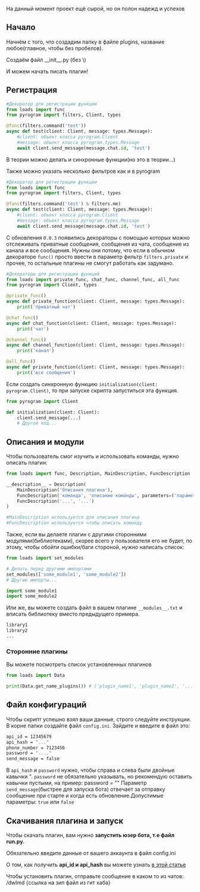 На данный момент проект ещё сырой, но он полон надежд и успехов

## Начало

Начнём с того, что создадим папку в файле plugins, название любое(главное, чтобы без пробелов).

Создаём файл \_\_init\_\_.py (без \\)

И можем начать писать плагин!

## Регистрация

```python
#Декоратор для регистрации функции
from loads import func
from pyrogram import filters, Client, types

@func(filters.command('test'))
async def test(client: Client, message: types.Message):
	#client: объект класса pyrogram.Client
	#message: объект класса pyrogram.types.Message
	await client.send_message(message.chat.id, 'test')
```

В теории можно делать и синхронные функции(но это в теории...)

Также можно указать несколько фильтров как и в pyrogram

```python
#Декоратор для регистрации функции
from loads import func
from pyrogram import filters, Client, types

@func(filters.command('test') & filters.me)
async def test(client: Client, message: types.Message):
	#client: объект класса pyrogram.Client
	#message: объект класса pyrogram.types.Message
	await client.send_message(message.chat.id, 'test')
```

С обновления `0.0.3` появились декораторы с помощью которых можно отслеживать приватные сообщения, сообщения из чата, сообщение из канала и все сообщения.
Нужны они потому, что если в обычном декораторе `func()` просто ввести в параметр фильтр `filters.private` и прочее, то остальные плагины не смогут работать как задумано.

```python
#Декораторы для регистрации функций
from loads import private_func, chat_func, channel_func, all_func
from pyrogram import Client, types

@private_func()
async def private_function(client: Client, message: types.Message):
	print('приватный чат')

@chat_func()
async def chat_function(client: Client, message: types.Message):
	print('чат')

@channel_func()
async def channel_function(client: Client, message: types.Message):
	print('канал')

@all_func()
async def private_function(client: Client, message: types.Message):
	print('все сообщения')
```

Если создать синхронную функцию `initialization(client: pyrogram.Client)`, то при запуске скрипта запуститься эта функция.

```python
from pyrogram import Client

def initialization(client: Client):
	client.send_message(...)
	# Другой код...
```

## Описания и модули

Чтобы пользователь смог изучить и использовать команды, нужно описать плагин:

```python
from loads import func, Description, MainDescription, FuncDescription

__description__ = Description(
	MainDescription('Описания плагина'),
	FuncDescription('команда', 'описание команды', parameters=('параметр1', 'параметр2'), prefixes=('/',)),
	FuncDescription('...', '...')
)

#MainDescription используется для описания плагина
#FuncDescription используется чтобы описать команду
```

Также, если вы делаете плагин с другими сторонними модулями(библиотеками), скорее всего у пользователя его не будет, по этому, чтобы обойти ошибки/баги стороной, нужно написать список:

```python
from loads import set_modules

# Делать перед другими импортами
set_modules(['some_module1', 'some_module2'])
# Другие импорты...

import some_module1
import some_module2
```

Или же, вы можете создать файл в вашем плагине `__modules__.txt` и вписать библиотеку вместо предыдущего примера.

```txt
library1
library2
...
```

### Сторонние плагины

Вы можете посмотреть список установленных плагинов

```python
from loads import Data

print(Data.get_name_plugins()) # ['plugin_name1', 'plugin_name2', '...']
```

## Файл конфигураций

Чтобы скрипт успешно взял ваши данные, строго следуйте инструкции.
В корне папки создайте файл `config.ini`.
Зайдите и введите в файл это:

```bash
api_id = 12345679
api_hash = "..."
phone_number = 7123456
password = "...."
send_message = false
```

В `api_hash` и `password` нужно, чтобы справа и слева были двойные кавычки ".
`password` не обязательно указывать, но рекомендую оставить кавычки пустыми, на пример: password = ""
Параметр `send_message`(быстрее для запуска бота) отвечает за отправку сообщение при старте и когда есть обновление.Допустимые параметры: `true` или `false`

## Скачивания плагина и запуск

Чтобы скачать плагин, вам нужно **запустить юзер бота, т.е файл run.py.**

Обязательно введите данные от вашего аккаунта в файл config.ini

О том, как получить **api_id и api_hash** вы можете узнать [в этой статье](https://teletype.in/@sakurahost/GetApi)

Чтобы установить плагин, отправьте сообщение в каком то из чатов: /dwlmd {ссылка на зип файл из гит хаба}
